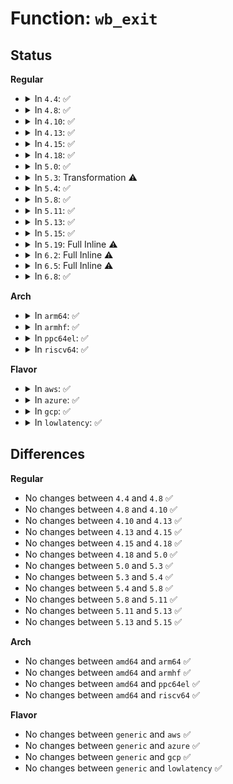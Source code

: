 # Function: <code>wb_exit</code>

## Status
<b>Regular</b>
<ul>
<li>
<details>
<summary>In <code>4.4</code>: ✅</summary>

```c
void wb_exit(struct bdi_writeback *wb);
```

**Collision:** Unique Static

**Inline:** No

**Transformation:** False

**Instances:**

```
In mm/backing-dev.c (ffffffff811aef30)
Location: mm/backing-dev.c:362
Inline: False
Direct callers:
  - mm/backing-dev.c:cgwb_release_workfn
  - mm/backing-dev.c:wb_get_create
  - mm/backing-dev.c:bdi_exit
```
**Symbols:**

```
ffffffff811aef30-ffffffff811aefa3: wb_exit (STB_LOCAL)
```
</details>
</li>
<li>
<details>
<summary>In <code>4.8</code>: ✅</summary>

```c
void wb_exit(struct bdi_writeback *wb);
```

**Collision:** Unique Static

**Inline:** No

**Transformation:** False

**Instances:**

```
In mm/backing-dev.c (ffffffff811c8370)
Location: mm/backing-dev.c:362
Inline: False
Direct callers:
  - mm/backing-dev.c:bdi_exit
  - mm/backing-dev.c:wb_get_create
  - mm/backing-dev.c:wb_get_create
  - mm/backing-dev.c:cgwb_release_workfn
```
**Symbols:**

```
ffffffff811c8370-ffffffff811c83e3: wb_exit (STB_LOCAL)
```
</details>
</li>
<li>
<details>
<summary>In <code>4.10</code>: ✅</summary>

```c
void wb_exit(struct bdi_writeback *wb);
```

**Collision:** Unique Static

**Inline:** No

**Transformation:** False

**Instances:**

```
In mm/backing-dev.c (ffffffff811d84a0)
Location: mm/backing-dev.c:363
Inline: False
Direct callers:
  - mm/backing-dev.c:bdi_exit
  - mm/backing-dev.c:wb_get_create
  - mm/backing-dev.c:wb_get_create
  - mm/backing-dev.c:cgwb_release_workfn
```
**Symbols:**

```
ffffffff811d84a0-ffffffff811d8513: wb_exit (STB_LOCAL)
```
</details>
</li>
<li>
<details>
<summary>In <code>4.13</code>: ✅</summary>

```c
void wb_exit(struct bdi_writeback *wb);
```

**Collision:** Unique Static

**Inline:** No

**Transformation:** False

**Instances:**

```
In mm/backing-dev.c (ffffffff811e1840)
Location: mm/backing-dev.c:387
Inline: False
Direct callers:
  - mm/backing-dev.c:bdi_put
  - mm/backing-dev.c:wb_get_create
  - mm/backing-dev.c:wb_get_create
  - mm/backing-dev.c:cgwb_release_workfn
```
**Symbols:**

```
ffffffff811e1840-ffffffff811e18b5: wb_exit (STB_LOCAL)
```
</details>
</li>
<li>
<details>
<summary>In <code>4.15</code>: ✅</summary>

```c
void wb_exit(struct bdi_writeback *wb);
```

**Collision:** Unique Static

**Inline:** No

**Transformation:** False

**Instances:**

```
In mm/backing-dev.c (ffffffff811f7880)
Location: mm/backing-dev.c:400
Inline: False
Direct callers:
  - mm/backing-dev.c:release_bdi
  - mm/backing-dev.c:wb_get_create
  - mm/backing-dev.c:cgwb_release_workfn
```
**Symbols:**

```
ffffffff811f7880-ffffffff811f7905: wb_exit (STB_LOCAL)
```
</details>
</li>
<li>
<details>
<summary>In <code>4.18</code>: ✅</summary>

```c
void wb_exit(struct bdi_writeback *wb);
```

**Collision:** Unique Static

**Inline:** No

**Transformation:** False

**Instances:**

```
In mm/backing-dev.c (ffffffff81218720)
Location: mm/backing-dev.c:377
Inline: False
Direct callers:
  - mm/backing-dev.c:release_bdi
  - mm/backing-dev.c:wb_get_create
  - mm/backing-dev.c:wb_get_create
  - mm/backing-dev.c:cgwb_release_workfn
```
**Symbols:**

```
ffffffff81218720-ffffffff812187a8: wb_exit (STB_LOCAL)
```
</details>
</li>
<li>
<details>
<summary>In <code>5.0</code>: ✅</summary>

```c
void wb_exit(struct bdi_writeback *wb);
```

**Collision:** Unique Static

**Inline:** No

**Transformation:** False

**Instances:**

```
In mm/backing-dev.c (ffffffff8122ba20)
Location: mm/backing-dev.c:377
Inline: False
Direct callers:
  - mm/backing-dev.c:release_bdi
  - mm/backing-dev.c:wb_get_create
  - mm/backing-dev.c:wb_get_create
  - mm/backing-dev.c:cgwb_release_workfn
```
**Symbols:**

```
ffffffff8122ba20-ffffffff8122baa8: wb_exit (STB_LOCAL)
```
</details>
</li>
<li>
<details>
<summary>In <code>5.3</code>: Transformation ⚠️</summary>

```c
void wb_exit(struct bdi_writeback *wb);
```

**Collision:** Unique Static

**Inline:** No

**Transformation:** True

**Instances:**

```
In mm/backing-dev.c (0)
Location: mm/backing-dev.c:364
Inline: False
Direct callers:
  - mm/backing-dev.c:release_bdi
  - mm/backing-dev.c:wb_get_create
  - mm/backing-dev.c:wb_get_create
  - mm/backing-dev.c:wb_get_create
  - mm/backing-dev.c:cgwb_release_workfn
```
**Symbols:**

```
ffffffff8123b690-ffffffff8123b718: wb_exit (STB_LOCAL)
ffffffff8123bdb2-ffffffff8123bdc5: wb_exit.cold (STB_LOCAL)
```
</details>
</li>
<li>
<details>
<summary>In <code>5.4</code>: ✅</summary>

```c
void wb_exit(struct bdi_writeback *wb);
```

**Collision:** Unique Static

**Inline:** No

**Transformation:** False

**Instances:**

```
In mm/backing-dev.c (ffffffff81249bb0)
Location: mm/backing-dev.c:368
Inline: False
Direct callers:
  - mm/backing-dev.c:release_bdi
  - mm/backing-dev.c:wb_get_create
  - mm/backing-dev.c:wb_get_create
  - mm/backing-dev.c:wb_get_create
  - mm/backing-dev.c:cgwb_release_workfn
```
**Symbols:**

```
ffffffff81249bb0-ffffffff81249c38: wb_exit (STB_LOCAL)
```
</details>
</li>
<li>
<details>
<summary>In <code>5.8</code>: ✅</summary>

```c
void wb_exit(struct bdi_writeback *wb);
```

**Collision:** Unique Static

**Inline:** No

**Transformation:** False

**Instances:**

```
In mm/backing-dev.c (ffffffff81277e20)
Location: mm/backing-dev.c:367
Inline: False
Direct callers:
  - mm/backing-dev.c:release_bdi
  - mm/backing-dev.c:cgwb_create
  - mm/backing-dev.c:cgwb_release_workfn
```
**Symbols:**

```
ffffffff81277e20-ffffffff81277ec8: wb_exit (STB_LOCAL)
```
</details>
</li>
<li>
<details>
<summary>In <code>5.11</code>: ✅</summary>

```c
void wb_exit(struct bdi_writeback *wb);
```

**Collision:** Unique Static

**Inline:** No

**Transformation:** False

**Instances:**

```
In mm/backing-dev.c (ffffffff81282450)
Location: mm/backing-dev.c:356
Inline: False
Direct callers:
  - mm/backing-dev.c:release_bdi
  - mm/backing-dev.c:cgwb_create
  - mm/backing-dev.c:cgwb_release_workfn
```
**Symbols:**

```
ffffffff81282450-ffffffff812824e5: wb_exit (STB_LOCAL)
```
</details>
</li>
<li>
<details>
<summary>In <code>5.13</code>: ✅</summary>

```c
void wb_exit(struct bdi_writeback *wb);
```

**Collision:** Unique Static

**Inline:** No

**Transformation:** False

**Instances:**

```
In mm/backing-dev.c (ffffffff81287560)
Location: mm/backing-dev.c:355
Inline: False
Direct callers:
  - mm/backing-dev.c:release_bdi
  - mm/backing-dev.c:cgwb_create
  - mm/backing-dev.c:cgwb_release_workfn
```
**Symbols:**

```
ffffffff81287560-ffffffff812875f5: wb_exit (STB_LOCAL)
```
</details>
</li>
<li>
<details>
<summary>In <code>5.15</code>: ✅</summary>

```c
void wb_exit(struct bdi_writeback *wb);
```

**Collision:** Unique Static

**Inline:** No

**Transformation:** False

**Instances:**

```
In mm/backing-dev.c (ffffffff812c66a0)
Location: mm/backing-dev.c:366
Inline: False
Direct callers:
  - mm/backing-dev.c:cgwb_create
  - mm/backing-dev.c:cgwb_release_workfn
  - mm/backing-dev.c:wb_exit
  - mm/backing-dev.c:wb_init
```
**Symbols:**

```
ffffffff812c66a0-ffffffff812c6773: wb_exit (STB_LOCAL)
```
</details>
</li>
<li>
<details>
<summary>In <code>5.19</code>: Full Inline ⚠️</summary>

**Collision:** Unique Static

**Inline:** Full

**Transformation:** False

**Instances:**

```
In mm/backing-dev.c (ffffffff81323625)
Location: mm/backing-dev.c:356
Inline: True
Inline callers:
  - mm/backing-dev.c:release_bdi
  - mm/backing-dev.c:cgwb_create
  - mm/backing-dev.c:cgwb_release_workfn
```
</details>
</li>
<li>
<details>
<summary>In <code>6.2</code>: Full Inline ⚠️</summary>

**Collision:** Unique Static

**Inline:** Full

**Transformation:** False

**Instances:**

```
In mm/backing-dev.c (ffffffff81397e85)
Location: mm/backing-dev.c:483
Inline: True
Inline callers:
  - mm/backing-dev.c:release_bdi
  - mm/backing-dev.c:cgwb_create
  - mm/backing-dev.c:cgwb_release_workfn
```
</details>
</li>
<li>
<details>
<summary>In <code>6.5</code>: Full Inline ⚠️</summary>

**Collision:** Unique Static

**Inline:** Full

**Transformation:** False

**Instances:**

```
In mm/backing-dev.c (ffffffff813cae05)
Location: mm/backing-dev.c:488
Inline: True
Inline callers:
  - mm/backing-dev.c:release_bdi
  - mm/backing-dev.c:cgwb_create
  - mm/backing-dev.c:cgwb_release_workfn
```
</details>
</li>
<li>
<details>
<summary>In <code>6.8</code>: ✅</summary>

```c
void wb_exit(struct bdi_writeback *wb);
```

**Collision:** Unique Static

**Inline:** No

**Transformation:** False

**Instances:**

```
In mm/backing-dev.c (ffffffff813f4f70)
Location: mm/backing-dev.c:486
Inline: False
Direct callers:
  - mm/backing-dev.c:release_bdi
  - mm/backing-dev.c:cgwb_create
  - mm/backing-dev.c:cgwb_release_workfn
```
**Symbols:**

```
ffffffff813f4f70-ffffffff813f4fe9: wb_exit (STB_LOCAL)
```
</details>
</li>
</ul>
<b>Arch</b>
<ul>
<li>
<details>
<summary>In <code>arm64</code>: ✅</summary>

```c
void wb_exit(struct bdi_writeback *wb);
```

**Collision:** Unique Static

**Inline:** No

**Transformation:** False

**Instances:**

```
In mm/backing-dev.c (ffff8000102df378)
Location: mm/backing-dev.c:368
Inline: False
Direct callers:
  - mm/backing-dev.c:bdi_put
  - mm/backing-dev.c:wb_get_create
  - mm/backing-dev.c:wb_get_create
  - mm/backing-dev.c:wb_get_create
  - mm/backing-dev.c:cgwb_release_workfn
```
**Symbols:**

```
ffff8000102df378-ffff8000102df3f0: wb_exit (STB_LOCAL)
```
</details>
</li>
<li>
<details>
<summary>In <code>armhf</code>: ✅</summary>

```c
void wb_exit(struct bdi_writeback *wb);
```

**Collision:** Unique Static

**Inline:** No

**Transformation:** False

**Instances:**

```
In mm/backing-dev.c (c05041d0)
Location: mm/backing-dev.c:368
Inline: False
Direct callers:
  - mm/backing-dev.c:bdi_put
  - mm/backing-dev.c:wb_get_create
  - mm/backing-dev.c:wb_get_create
  - mm/backing-dev.c:wb_get_create
  - mm/backing-dev.c:cgwb_release_workfn
```
**Symbols:**

```
c05041d0-c0504258: wb_exit (STB_LOCAL)
```
</details>
</li>
<li>
<details>
<summary>In <code>ppc64el</code>: ✅</summary>

```c
void wb_exit(struct bdi_writeback *wb);
```

**Collision:** Unique Static

**Inline:** No

**Transformation:** False

**Instances:**

```
In mm/backing-dev.c (c00000000039ee00)
Location: mm/backing-dev.c:368
Inline: False
Direct callers:
  - mm/backing-dev.c:bdi_put
  - mm/backing-dev.c:wb_get_create
  - mm/backing-dev.c:wb_get_create
  - mm/backing-dev.c:wb_get_create
  - mm/backing-dev.c:cgwb_release_workfn
```
**Symbols:**

```
c00000000039ee00-c00000000039eeb4: wb_exit (STB_LOCAL)
```
</details>
</li>
<li>
<details>
<summary>In <code>riscv64</code>: ✅</summary>

```c
void wb_exit(struct bdi_writeback *wb);
```

**Collision:** Unique Static

**Inline:** No

**Transformation:** False

**Instances:**

```
In mm/backing-dev.c (ffffffe0001f7128)
Location: mm/backing-dev.c:368
Inline: False
Direct callers:
  - mm/backing-dev.c:release_bdi
  - mm/backing-dev.c:wb_get_create
  - mm/backing-dev.c:wb_get_create
  - mm/backing-dev.c:wb_get_create
  - mm/backing-dev.c:cgwb_release_workfn
```
**Symbols:**

```
ffffffe0001f7128-ffffffe0001f71c8: wb_exit (STB_LOCAL)
```
</details>
</li>
</ul>
<b>Flavor</b>
<ul>
<li>
<details>
<summary>In <code>aws</code>: ✅</summary>

```c
void wb_exit(struct bdi_writeback *wb);
```

**Collision:** Unique Static

**Inline:** No

**Transformation:** False

**Instances:**

```
In mm/backing-dev.c (ffffffff81242200)
Location: mm/backing-dev.c:368
Inline: False
Direct callers:
  - mm/backing-dev.c:release_bdi
  - mm/backing-dev.c:wb_get_create
  - mm/backing-dev.c:wb_get_create
  - mm/backing-dev.c:wb_get_create
  - mm/backing-dev.c:cgwb_release_workfn
```
**Symbols:**

```
ffffffff81242200-ffffffff81242288: wb_exit (STB_LOCAL)
```
</details>
</li>
<li>
<details>
<summary>In <code>azure</code>: ✅</summary>

```c
void wb_exit(struct bdi_writeback *wb);
```

**Collision:** Unique Static

**Inline:** No

**Transformation:** False

**Instances:**

```
In mm/backing-dev.c (ffffffff812351d0)
Location: mm/backing-dev.c:368
Inline: False
Direct callers:
  - mm/backing-dev.c:release_bdi
  - mm/backing-dev.c:wb_get_create
  - mm/backing-dev.c:wb_get_create
  - mm/backing-dev.c:wb_get_create
  - mm/backing-dev.c:cgwb_release_workfn
```
**Symbols:**

```
ffffffff812351d0-ffffffff81235258: wb_exit (STB_LOCAL)
```
</details>
</li>
<li>
<details>
<summary>In <code>gcp</code>: ✅</summary>

```c
void wb_exit(struct bdi_writeback *wb);
```

**Collision:** Unique Static

**Inline:** No

**Transformation:** False

**Instances:**

```
In mm/backing-dev.c (ffffffff8123ffa0)
Location: mm/backing-dev.c:368
Inline: False
Direct callers:
  - mm/backing-dev.c:release_bdi
  - mm/backing-dev.c:wb_get_create
  - mm/backing-dev.c:wb_get_create
  - mm/backing-dev.c:wb_get_create
  - mm/backing-dev.c:cgwb_release_workfn
```
**Symbols:**

```
ffffffff8123ffa0-ffffffff81240028: wb_exit (STB_LOCAL)
```
</details>
</li>
<li>
<details>
<summary>In <code>lowlatency</code>: ✅</summary>

```c
void wb_exit(struct bdi_writeback *wb);
```

**Collision:** Unique Static

**Inline:** No

**Transformation:** False

**Instances:**

```
In mm/backing-dev.c (ffffffff8124f700)
Location: mm/backing-dev.c:368
Inline: False
Direct callers:
  - mm/backing-dev.c:release_bdi
  - mm/backing-dev.c:wb_get_create
  - mm/backing-dev.c:wb_get_create
  - mm/backing-dev.c:wb_get_create
  - mm/backing-dev.c:cgwb_release_workfn
```
**Symbols:**

```
ffffffff8124f700-ffffffff8124f788: wb_exit (STB_LOCAL)
```
</details>
</li>
</ul>

## Differences
<b>Regular</b>
<ul>
<li>
No changes between <code>4.4</code> and <code>4.8</code> ✅
</li>
<li>
No changes between <code>4.8</code> and <code>4.10</code> ✅
</li>
<li>
No changes between <code>4.10</code> and <code>4.13</code> ✅
</li>
<li>
No changes between <code>4.13</code> and <code>4.15</code> ✅
</li>
<li>
No changes between <code>4.15</code> and <code>4.18</code> ✅
</li>
<li>
No changes between <code>4.18</code> and <code>5.0</code> ✅
</li>
<li>
No changes between <code>5.0</code> and <code>5.3</code> ✅
</li>
<li>
No changes between <code>5.3</code> and <code>5.4</code> ✅
</li>
<li>
No changes between <code>5.4</code> and <code>5.8</code> ✅
</li>
<li>
No changes between <code>5.8</code> and <code>5.11</code> ✅
</li>
<li>
No changes between <code>5.11</code> and <code>5.13</code> ✅
</li>
<li>
No changes between <code>5.13</code> and <code>5.15</code> ✅
</li>
</ul>
<b>Arch</b>
<ul>
<li>
No changes between <code>amd64</code> and <code>arm64</code> ✅
</li>
<li>
No changes between <code>amd64</code> and <code>armhf</code> ✅
</li>
<li>
No changes between <code>amd64</code> and <code>ppc64el</code> ✅
</li>
<li>
No changes between <code>amd64</code> and <code>riscv64</code> ✅
</li>
</ul>
<b>Flavor</b>
<ul>
<li>
No changes between <code>generic</code> and <code>aws</code> ✅
</li>
<li>
No changes between <code>generic</code> and <code>azure</code> ✅
</li>
<li>
No changes between <code>generic</code> and <code>gcp</code> ✅
</li>
<li>
No changes between <code>generic</code> and <code>lowlatency</code> ✅
</li>
</ul>
